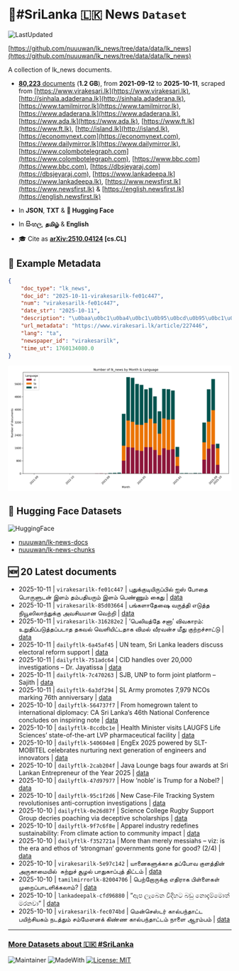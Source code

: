 # 📄#SriLanka 🇱🇰 News `Dataset`

![LastUpdated](https://img.shields.io/badge/last_updated-2025--10--11_03:45:27-green)

[https://github.com/nuuuwan/lk_news/tree/data/data/lk_news](https://github.com/nuuuwan/lk_news/tree/data/data/lk_news)

A collection of lk_news documents.

- [**80,223** documents](https://github.com/nuuuwan/lk_news/tree/data/data/lk_news) (**1.2 GB**), from **2021-09-12** to **2025-10-11**, scraped from [https://www.virakesari.lk](https://www.virakesari.lk), [http://sinhala.adaderana.lk](http://sinhala.adaderana.lk), [https://www.tamilmirror.lk](https://www.tamilmirror.lk), [https://www.adaderana.lk](https://www.adaderana.lk), [https://www.ada.lk](https://www.ada.lk), [https://www.ft.lk](https://www.ft.lk), [http://island.lk](http://island.lk), [https://economynext.com](https://economynext.com), [https://www.dailymirror.lk](https://www.dailymirror.lk), [https://www.colombotelegraph.com](https://www.colombotelegraph.com), [https://www.bbc.com](https://www.bbc.com), [https://dbsjeyaraj.com](https://dbsjeyaraj.com), [https://www.lankadeepa.lk](https://www.lankadeepa.lk), [https://www.newsfirst.lk](https://www.newsfirst.lk) & [https://english.newsfirst.lk](https://english.newsfirst.lk)

- In **JSON**, **TXT** & **🤗 Hugging Face**

- In **සිංහල**, **தமிழ்** & **English**

- 🎓 Cite as **[arXiv:2510.04124](https://arxiv.org/abs/2510.04124) [cs.CL]**

## 📝 Example Metadata

```json
{
    "doc_type": "lk_news",
    "doc_id": "2025-10-11-virakesarilk-fe01c447",
    "num": "virakesarilk-fe01c447",
    "date_str": "2025-10-11",
    "description": "\u0baa\u0bc1\u0ba4\u0bc1\u0b95\u0bcd\u0b95\u0bc1\u0b9f\u0bbf\u0baf\u0bbf\u0bb0\u0bc1\u0baa\u0bcd\u0baa\u0bbf\u0bb2\u0bcd \u0b90\u0bb8\u0bcd \u0baa\u0bcb\u0ba4\u0bc8 \u0baa\u0bca\u0bb0\u0bc1\u0bb3\u0bc1\u0b9f\u0ba9\u0bcd \u0b87\u0bb3\u0bae\u0bcd \u0ba4\u0bae\u0bcd\u0baa\u0ba4\u0bbf\u0baf\u0bb0\u0bc1\u0bae\u0bcd \u0b87\u0bb3\u0bae\u0bcd \u0baa\u0bc6\u0ba3\u0bcd\u0ba3\u0bc1\u0bae\u0bcd \u0b95\u0bc8\u0ba4\u0bc1",
    "url_metadata": "https://www.virakesari.lk/article/227446",
    "lang": "ta",
    "newspaper_id": "virakesarilk",
    "time_ut": 1760134080.0
}
```

![Chart](https://raw.githubusercontent.com/nuuuwan/lk_news/refs/heads/data/data/lk_news/docs_by_month_and_lang.png)

## 🤗 Hugging Face Datasets

![HuggingFace](https://img.shields.io/badge/-HuggingFace-FDEE21?style=for-the-badge&logo=HuggingFace)

- [nuuuwan/lk-news-docs](https://huggingface.co/datasets/nuuuwan/lk-news-docs)
- [nuuuwan/lk-news-chunks](https://huggingface.co/datasets/nuuuwan/lk-news-chunks)

## 🆕 20 Latest documents

- 2025-10-11 | `virakesarilk-fe01c447` | புதுக்குடியிருப்பில் ஐஸ் போதை பொருளுடன் இளம் தம்பதியரும் இளம் பெண்ணும் கைது | [data](https://github.com/nuuuwan/lk_news/tree/data/data/lk_news/2020s/2025/2025-10-11-virakesarilk-fe01c447)
- 2025-10-11 | `virakesarilk-85d03664` | பங்களாதேஷை வருத்தி எடுத்த நியூஸிலாந்துக்கு அவசியமான வெற்றி | [data](https://github.com/nuuuwan/lk_news/tree/data/data/lk_news/2020s/2025/2025-10-11-virakesarilk-85d03664)
- 2025-10-11 | `virakesarilk-316282e2` | ‘பெலியத்தே சனா’ விவகாரம்: உறுதிப்படுத்தப்படாத தகவல் வெளியிட்டதாக விமல் வீரவன்ச மீது குற்றச்சாட்டு | [data](https://github.com/nuuuwan/lk_news/tree/data/data/lk_news/2020s/2025/2025-10-11-virakesarilk-316282e2)
- 2025-10-11 | `dailyftlk-6a45af45` | UN team, Sri Lanka leaders discuss electoral reform support | [data](https://github.com/nuuuwan/lk_news/tree/data/data/lk_news/2020s/2025/2025-10-11-dailyftlk-6a45af45)
- 2025-10-11 | `dailyftlk-751adc64` | CID handles over 20,000 investigations – Dr. Jayatissa | [data](https://github.com/nuuuwan/lk_news/tree/data/data/lk_news/2020s/2025/2025-10-11-dailyftlk-751adc64)
- 2025-10-11 | `dailyftlk-7c470263` | SJB, UNP to form joint platform – Sajith | [data](https://github.com/nuuuwan/lk_news/tree/data/data/lk_news/2020s/2025/2025-10-11-dailyftlk-7c470263)
- 2025-10-11 | `dailyftlk-6a3df294` | SL Army promotes 7,979 NCOs marking 76th anniversary | [data](https://github.com/nuuuwan/lk_news/tree/data/data/lk_news/2020s/2025/2025-10-11-dailyftlk-6a3df294)
- 2025-10-10 | `dailyftlk-564737f7` | From homegrown talent to international diplomacy: CA Sri Lanka’s 46th National Conference concludes on inspiring note | [data](https://github.com/nuuuwan/lk_news/tree/data/data/lk_news/2020s/2025/2025-10-10-dailyftlk-564737f7)
- 2025-10-10 | `dailyftlk-8ccdbc1e` | Health Minister visits LAUGFS Life Sciences’ state-of-the-art LVP pharmaceutical facility | [data](https://github.com/nuuuwan/lk_news/tree/data/data/lk_news/2020s/2025/2025-10-10-dailyftlk-8ccdbc1e)
- 2025-10-10 | `dailyftlk-540604e8` | EngEx 2025 powered by SLT-MOBITEL celebrates nurturing next generation of engineers and innovators | [data](https://github.com/nuuuwan/lk_news/tree/data/data/lk_news/2020s/2025/2025-10-10-dailyftlk-540604e8)
- 2025-10-10 | `dailyftlk-2cab204f` | Java Lounge bags four awards at Sri Lankan Entrepreneur of the Year 2025 | [data](https://github.com/nuuuwan/lk_news/tree/data/data/lk_news/2020s/2025/2025-10-10-dailyftlk-2cab204f)
- 2025-10-10 | `dailyftlk-47d97977` | How ‘noble’ is Trump for a Nobel? | [data](https://github.com/nuuuwan/lk_news/tree/data/data/lk_news/2020s/2025/2025-10-10-dailyftlk-47d97977)
- 2025-10-10 | `dailyftlk-95c1f2d6` | New Case-File Tracking System revolutionises anti-corruption investigations | [data](https://github.com/nuuuwan/lk_news/tree/data/data/lk_news/2020s/2025/2025-10-10-dailyftlk-95c1f2d6)
- 2025-10-10 | `dailyftlk-0e26d87f` | Science College Rugby Support Group decries poaching via deceptive scholarships | [data](https://github.com/nuuuwan/lk_news/tree/data/data/lk_news/2020s/2025/2025-10-10-dailyftlk-0e26d87f)
- 2025-10-10 | `dailyftlk-9f7c6f8e` | Apparel industry redefines sustainability: From climate action to community impact | [data](https://github.com/nuuuwan/lk_news/tree/data/data/lk_news/2020s/2025/2025-10-10-dailyftlk-9f7c6f8e)
- 2025-10-10 | `dailyftlk-f352721a` | More than merely messiahs – viz: is the era and ethos of ‘strongman’  governments gone for good? (2/4) | [data](https://github.com/nuuuwan/lk_news/tree/data/data/lk_news/2020s/2025/2025-10-10-dailyftlk-f352721a)
- 2025-10-10 | `virakesarilk-5e97c142` | யானைகளுக்காக தப்போவ குளத்தின் அருகாமையில்  சுற்றுச் சூழல் பாதுகாப்புத் திட்டம் | [data](https://github.com/nuuuwan/lk_news/tree/data/data/lk_news/2020s/2025/2025-10-10-virakesarilk-5e97c142)
- 2025-10-10 | `tamilmirrorlk-82004706` | பெற்றோருக்கு எதிராக பிள்ளைகள் முறைப்பாடளிக்கலாம்? | [data](https://github.com/nuuuwan/lk_news/tree/data/data/lk_news/2020s/2025/2025-10-10-tamilmirrorlk-82004706)
- 2025-10-10 | `lankadeepalk-cfd96880` | “ඇප ලැබෙන විදිහට බඩු නොදැම්මොත් මරනවා” | [data](https://github.com/nuuuwan/lk_news/tree/data/data/lk_news/2020s/2025/2025-10-10-lankadeepalk-cfd96880)
- 2025-10-10 | `virakesarilk-fec074bd` | மென்செஸ்டர் கால்பந்தாட்ட பயிற்சியகம் நடத்தும் சம்மேளனக் கிண்ண கால்பந்தாட்டம் நாளை ஆரம்பம் | [data](https://github.com/nuuuwan/lk_news/tree/data/data/lk_news/2020s/2025/2025-10-10-virakesarilk-fec074bd)

---

### [More Datasets about 🇱🇰 #SriLanka](https://github.com/nuuuwan/lk_datasets)

![Maintainer](https://img.shields.io/badge/maintainer-nuuuwan-red)
![MadeWith](https://img.shields.io/badge/made_with-python-blue)
[![License: MIT](https://img.shields.io/badge/License-MIT-yellow.svg)](https://opensource.org/licenses/MIT)
